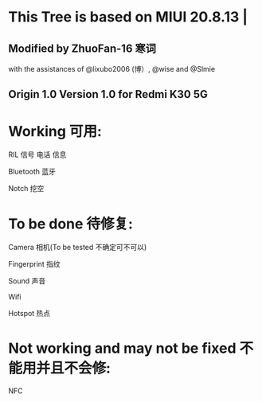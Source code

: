 # This Tree is based on MIUI 20.8.13 | 
## Modified by ZhuoFan-16 寒词
with the assistances of @lixubo2006 (博）, @wise and @Slmie

## Origin 1.0 Version 1.0 for Redmi K30 5G
# Working 可用:
RIL 信号 电话 信息

Bluetooth 蓝牙

Notch 挖空

# To be done 待修复:

Camera 相机(To be tested 不确定可不可以)

Fingerprint 指纹

Sound 声音

Wifi 

Hotspot 热点

# Not working and may not be fixed 不能用并且不会修:

NFC
